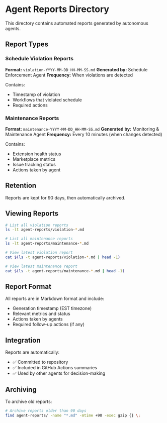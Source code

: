 # Agent Reports Directory

This directory contains automated reports generated by autonomous agents.

## Report Types

### Schedule Violation Reports
**Format:** `violation-YYYY-MM-DD_HH-MM-SS.md`
**Generated by:** Schedule Enforcement Agent
**Frequency:** When violations are detected

Contains:
- Timestamp of violation
- Workflows that violated schedule
- Required actions

### Maintenance Reports
**Format:** `maintenance-YYYY-MM-DD_HH-MM-SS.md`
**Generated by:** Monitoring & Maintenance Agent
**Frequency:** Every 10 minutes (when changes detected)

Contains:
- Extension health status
- Marketplace metrics
- Issue tracking status
- Actions taken by agent

## Retention

Reports are kept for 90 days, then automatically archived.

## Viewing Reports

```bash
# List all violation reports
ls -lt agent-reports/violation-*.md

# List all maintenance reports
ls -lt agent-reports/maintenance-*.md

# View latest violation report
cat $(ls -t agent-reports/violation-*.md | head -1)

# View latest maintenance report
cat $(ls -t agent-reports/maintenance-*.md | head -1)
```

## Report Format

All reports are in Markdown format and include:
- Generation timestamp (EST timezone)
- Relevant metrics and status
- Actions taken by agents
- Required follow-up actions (if any)

## Integration

Reports are automatically:
- ✅ Committed to repository
- ✅ Included in GitHub Actions summaries
- ✅ Used by other agents for decision-making

## Archiving

To archive old reports:
```bash
# Archive reports older than 90 days
find agent-reports/ -name "*.md" -mtime +90 -exec gzip {} \;
```
